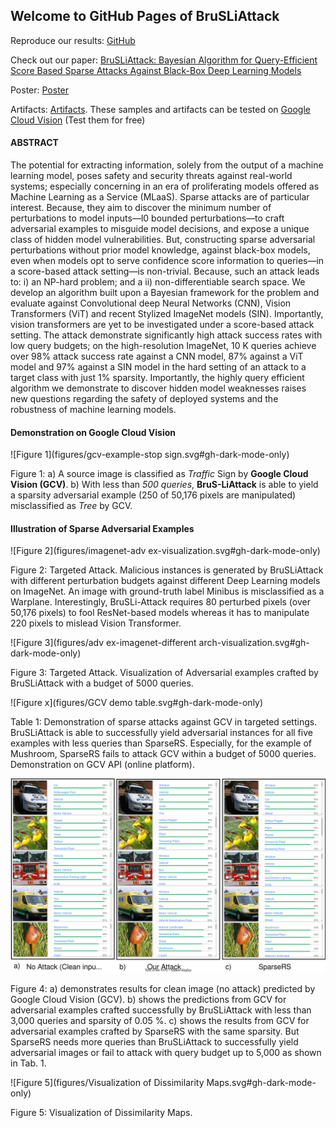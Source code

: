 ## Welcome to GitHub Pages of BruSLiAttack

Reproduce our results: [GitHub](https://github.com/BruSLiAttack/BruSLiAttack.github.io)

Check out our paper: [BruSLiAttack: Bayesian Algorithm for Query-Efficient Score Based Sparse Attacks Against Black-Box Deep Learning Models](https://...)

Poster: [Poster](...)

Artifacts: [Artifacts](https://github.com/BruSLiAttack/BruSLiAttack.github.io/tree/main/artifacts). These samples and artifacts can be tested on [Google Cloud Vision](https://cloud.google.com/vision) (Test them for free)

#### ABSTRACT

The potential for extracting information, solely from the output of a machine learning model, poses safety and security threats against real-world systems; especially concerning in an era of proliferating models offered as Machine Learning as a Service (MLaaS). Sparse attacks are of particular interest. Because, they aim to discover the minimum number of perturbations to model inputs—l0 bounded perturbations—to craft adversarial examples to misguide model decisions, and expose a unique class of hidden model vulnerabilities. But, constructing sparse adversarial perturbations without prior model knowledge, against black-box models, even when models opt to serve confidence score information to queries—in a score-based attack setting—is non-trivial. Because, such an attack leads to: i) an NP-hard problem; and a ii) non-differentiable search space. We develop an algorithm built upon a Bayesian framework for the problem and evaluate against Convolutional deep Neural Networks (CNN), Vision Transformers (ViT) and recent Stylized ImageNet models (SIN). Importantly, vision transformers are yet to be investigated under a score-based attack setting. The attack demonstrate significantly high attack success rates with low query budgets; on the high-resolution ImageNet, 10 K queries achieve over 98% attack success rate against a CNN model, 87% against a ViT model and 97% against a SIN model in the hard setting of an attack to a target class with just 1% sparsity. Importantly, the highly query efficient algorithm we demonstrate to discover hidden model weaknesses raises new questions regarding the safety of deployed systems and the robustness of machine learning models.

#### Demonstration on Google Cloud Vision
![Figure 1](figures/gcv-example-stop sign.svg#gh-dark-mode-only)

Figure 1: a) A source image is classified as _Traffic_ Sign by __Google Cloud Vision (GCV)__. b) With less than _500 queries_, __BruS-LiAttack__ is able to yield a sparsity adversarial example (250 of 50,176 pixels are manipulated) misclassified as _Tree_ by GCV.

#### Illustration of Sparse Adversarial Examples

![Figure 2](figures/imagenet-adv ex-visualization.svg#gh-dark-mode-only)

Figure  2: Targeted Attack. Malicious instances is generated by BruSLiAttack with different perturbation budgets against different Deep Learning models on ImageNet. An image with ground-truth label Minibus is misclassified as a Warplane. Interestingly, BruSLi-Attack requires 80 perturbed pixels (over 50,176 pixels) to fool ResNet-based models whereas it has to manipulate 220 pixels to mislead Vision Transformer.

![Figure 3](figures/adv ex-imagenet-different arch-visualization.svg#gh-dark-mode-only)

Figure  3: Targeted Attack. Visualization of Adversarial examples crafted by BruSLiAttack with a budget of 5000 queries.

![Figure x](figures/GCV demo table.svg#gh-dark-mode-only)

Table 1: Demonstration of sparse attacks against GCV in targeted settings. BruSLiAttack is able to successfully yield adversarial instances for all five examples with less queries than SparseRS. Especially, for the example of Mushroom, SparseRS fails to attack GCV within a budget of 5000 queries. Demonstration on GCV API (online platform).

![Figure 4](figures/gcv-demonstration.svg#gh-dark-mode-only)

Figure  4: a) demonstrates results for clean image (no attack) predicted by Google Cloud Vision (GCV). b) shows the predictions from GCV for adversarial examples crafted successfully by BruSLiAttack with less than 3,000 queries and sparsity of 0.05 %. c) shows the results from GCV for adversarial examples crafted by SparseRS with the same sparsity. But SparseRS needs more queries than BruSLiAttack to successfully yield adversarial images or fail to attack with query budget up to 5,000 as shown in Tab. 1.

![Figure 5](figures/Visualization of Dissimilarity Maps.svg#gh-dark-mode-only)

Figure  5: Visualization of Dissimilarity Maps.
